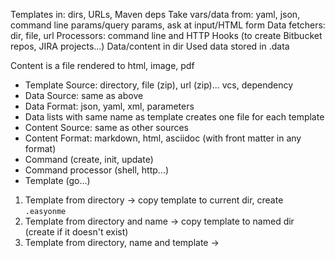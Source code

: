 
Templates in: dirs, URLs, Maven deps
Take vars/data from: yaml, json, command line params/query params, ask at input/HTML form
Data fetchers: dir, file, url
Processors: command line and HTTP
Hooks (to create Bitbucket repos, JIRA projects...)
Data/content in dir
Used data stored in .data

Content is a file rendered to html, image, pdf

* Template Source: directory, file (zip), url (zip)... vcs, dependency
* Data Source: same as above
* Data Format: json, yaml, xml, parameters
* Data lists with same name as template creates one file for each template
* Content Source: same as other sources
* Content Format: markdown, html, asciidoc (with front matter in any format)
* Command (create, init, update)
* Command processor (shell, http...)
* Template (go...)

1. Template from directory -> copy template to current dir, create `.easyonme`
2. Template from directory and name -> copy template to named dir (create if it doesn't exist)
3. Template from directory, name and template ->
